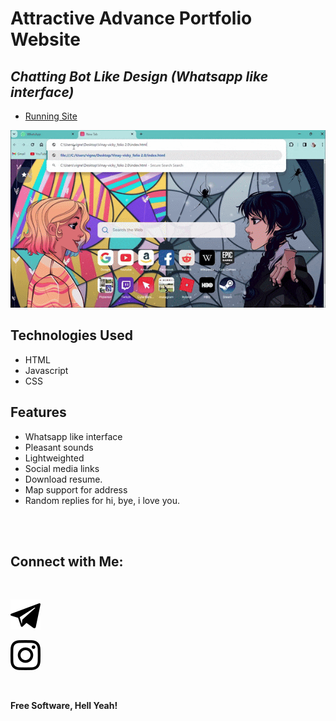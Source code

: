 # Attractive Advance Portfolio Website
## _Chatting Bot Like Design (Whatsapp like interface)_


- [Running Site](https://vinay-vicky.github.io/Vinay-vicky_folio-2.0/)

[![N|Solid](images/demo.gif)](https://vinay-vicky.github.io/Vinay-vicky_folio-2.0/)

## Technologies Used

- HTML
- Javascript
- CSS

## Features

- Whatsapp like interface
- Pleasant sounds
- Lightweighted
- Social media links
- Download resume.
- Map support for address
- Random replies for hi, bye, i love you.

<br><br>

## Connect with Me: 

<br>

[![N|Solid](images/telegram.svg)](https://t.me/Vinay_Vicky)


[![N|Solid](images/instagram.svg)](https://instagram.com/vinay_vicky.2000)


<br>

**Free Software, Hell Yeah!**
